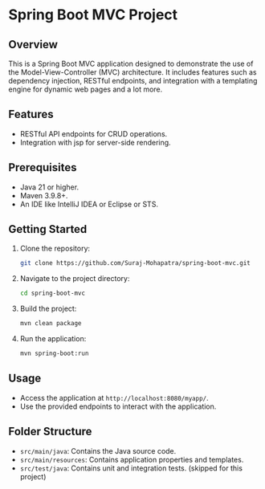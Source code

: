 # Spring Boot MVC Project

## Overview
This is a Spring Boot MVC application designed to demonstrate the use of the Model-View-Controller (MVC) architecture. It includes features such as dependency injection, RESTful endpoints, and integration with a templating engine for dynamic web pages and a lot more.

## Features
- RESTful API endpoints for CRUD operations.
- Integration with jsp for server-side rendering.

## Prerequisites
- Java 21 or higher.
- Maven 3.9.8+.
- An IDE like IntelliJ IDEA or Eclipse or STS.

## Getting Started
1. Clone the repository:
    ```bash
    git clone https://github.com/Suraj-Mohapatra/spring-boot-mvc.git
    ```
2. Navigate to the project directory:
    ```bash
    cd spring-boot-mvc
    ```
3. Build the project:
    ```bash
    mvn clean package
    ```
4. Run the application:
    ```bash
    mvn spring-boot:run
    ```

## Usage
- Access the application at `http://localhost:8080/myapp/`.
- Use the provided endpoints to interact with the application.

## Folder Structure
- `src/main/java`: Contains the Java source code.
- `src/main/resources`: Contains application properties and templates.
- `src/test/java`: Contains unit and integration tests. (skipped for this project)